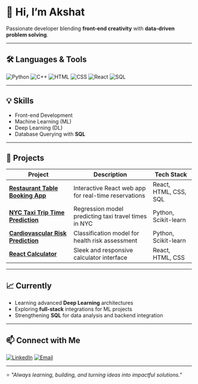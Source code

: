 # 👋 Hi, I’m Akshat

Passionate developer blending **front-end creativity** with **data-driven problem solving**.

---

## 🛠️ Languages & Tools
![Python](https://img.shields.io/badge/Python-3776AB?style=for-the-badge&logo=python&logoColor=white)
![C++](https://img.shields.io/badge/C++-00599C?style=for-the-badge&logo=cplusplus&logoColor=white)
![HTML](https://img.shields.io/badge/HTML5-E34F26?style=for-the-badge&logo=html5&logoColor=white)
![CSS](https://img.shields.io/badge/CSS3-1572B6?style=for-the-badge&logo=css3&logoColor=white)
![React](https://img.shields.io/badge/React-20232A?style=for-the-badge&logo=react&logoColor=61DAFB)
![SQL](https://img.shields.io/badge/SQL-4479A1?style=for-the-badge&logo=postgresql&logoColor=white)

---

## 💡 Skills
- Front-end Development  
- Machine Learning (ML)  
- Deep Learning (DL)  
- Database Querying with **SQL**

---

## 🚀 Projects

| Project | Description | Tech Stack |
|---------|-------------|------------|
| **[Restaurant Table Booking App](https://github.com/akshat-diwan/React-project)** | Interactive React web app for real-time reservations | React, HTML, CSS, SQL |
| **[NYC Taxi Trip Time Prediction](https://github.com/akshat-diwan/Regression-Project)** | Regression model predicting taxi travel times in NYC | Python, Scikit-learn |
| **[Cardiovascular Risk Prediction](https://github.com/akshat-diwan/Classification_Project)** | Classification model for health risk assessment | Python, Scikit-learn |
| **[React Calculator](https://github.com/akshat-diwan/calculator_react)** | Sleek and responsive calculator interface | React, HTML, CSS |

---

## 📈 Currently
- Learning advanced **Deep Learning** architectures  
- Exploring **full-stack** integrations for ML projects  
- Strengthening **SQL** for data analysis and backend integration  

---

## 📫 Connect with Me
[![LinkedIn](https://img.shields.io/badge/LinkedIn-0077B5?style=for-the-badge&logo=linkedin&logoColor=white)](https://www.linkedin.com/in/akshat-diwan-534970286/)
[![Email](https://img.shields.io/badge/Email-D14836?style=for-the-badge&logo=gmail&logoColor=white)](mailto:akshatdiwan31@gmail.com)

---

⭐️ *"Always learning, building, and turning ideas into impactful solutions."*

